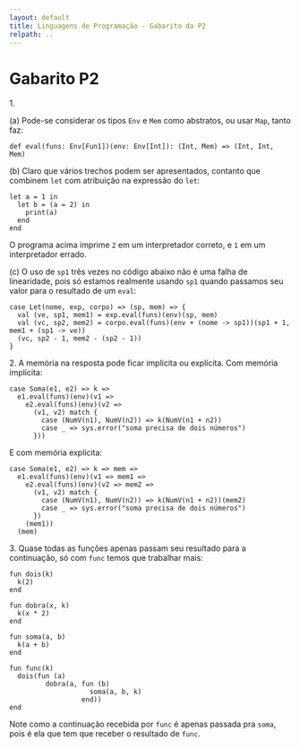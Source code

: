 ```yaml
---
layout: default
title: Linguagens de Programação - Gabarito da P2
relpath: ..
---
```


Gabarito P2
===========

1\.

(a) Pode-se considerar os tipos `Env` e `Mem` como abstratos, ou usar `Map`, tanto faz:

    def eval(funs: Env[Fun1])(env: Env[Int]): (Int, Mem) => (Int, Int, Mem) 

(b) Claro que vários trechos podem ser apresentados, contanto que combinem `let` com
atribuição na expressão do `let`:

    let a = 1 in
      let b = (a = 2) in
        print(a)
      end
    end
      
O programa acima imprime `2` em um interpretador correto, e `1` em um interpretador
errado.

(c) O uso de `sp1` três vezes no código abaixo não é uma falha de linearidade, pois só
estamos realmente usando `sp1` quando passamos seu valor para o resultado de um `eval`:

    case Let(nome, exp, corpo) => (sp, mem) => {
      val (ve, sp1, mem1) = exp.eval(funs)(env)(sp, mem)
      val (vc, sp2, mem2) = corpo.eval(funs)(env + (nome -> sp1))(sp1 + 1, mem1 + (sp1 -> ve))
      (vc, sp2 - 1, mem2 - (sp2 - 1))
    } 

2\. A memória na resposta pode ficar implícita ou explícita. Com memória implícita:

    case Soma(e1, e2) => k =>
      e1.eval(funs)(env)(v1 =>
        e2.eval(funs)(env)(v2 =>
          (v1, v2) match {
            case (NumV(n1), NumV(n2)) => k(NumV(n1 + n2))
            case _ => sys.error("soma precisa de dois números")
          }))

E com memória explícita:

    case Soma(e1, e2) => k => mem =>
      e1.eval(funs)(env)(v1 => mem1 =>
        e2.eval(funs)(env)(v2 => mem2 =>
          (v1, v2) match {
            case (NumV(n1), NumV(n2)) => k(NumV(n1 + n2))(mem2)
            case _ => sys.error("soma precisa de dois números")
          })
        (mem1))
      (mem)

3\. Quase todas as funções apenas passam seu resultado para a continuação,
só com `func` temos que trabalhar mais:

    fun dois(k)
      k(2)
    end
    
    fun dobra(x, k)
      k(x * 2)
    end
    
    fun soma(a, b)
      k(a + b)
    end
    
    fun func(k)
      dois(fun (a)
             dobra(a, fun (b)
                        soma(a, b, k)
                      end))
    end

Note como a continuação recebida por `func` é apenas passada pra `soma`,
pois é ela que tem que receber o resultado de `func`.
